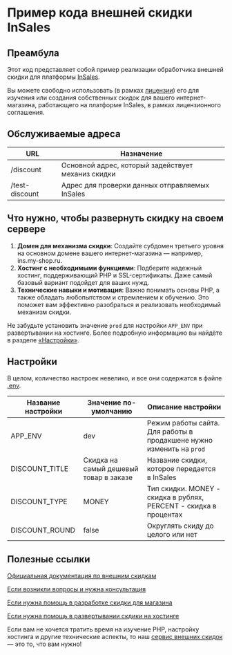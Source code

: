 # Пример кода внешней скидки InSales

## Преамбула

Этот код представляет собой пример реализации обработчика внешней скидки для платформы <a href="http://www.insales.ru/?aff=f264a7f82" target="_blank">InSales</a>.

Вы можете свободно использовать (в рамках [лицензии](LICENSE.md)) его для изучения или создания собственных скидок для вашего интернет-магазина, работающего на платформе InSales, в рамках лицензионного соглашения.

## Обслуживаемые адреса

| URL            | Назначение                                         |
|----------------|----------------------------------------------------|
| /discount      | Основной адрес, который задействует механиз скидки |
| /test-discount | Адрес для проверки данных отправляемых InSales     |

## Что нужно, чтобы развернуть скидку на своем сервере

<ol>
    <li><b>Домен для механизма скидки</b>: Создайте субдомен третьего уровня на основном домене вашего интернет-магазина — например, ins.my-shop.ru.</li>
    <li><b>Хостинг с необходимыми функциями</b>: Подберите надежный хостинг, поддерживающий PHP и SSL-сертификаты. Даже самый базовый вариант подойдет для ваших нужд.</li>
    <li><b>Технические навыки и мотивация</b>: Важно понимать основы PHP, а также обладать любопытством и стремлением к обучению. Это поможет вам эффективно разобраться и реализовать необходимый механизм скидки.</li>
</ol>

Не забудьте установить значение `prod` для настройки `APP_ENV` при развертывании на хостинге. Более подробную информацию вы найдёте в разделе [«Настройки»](#app-settings).

## <a id="app-settings"></a>Настройки

В целом, количество настроек невелико, и все они содержатся в файле [.env](.env).


| Название настройки | Значение по-умолчанию                  | Описание настройки                                                                                                                                                                                                       |
|--------------------|----------------------------------------|--------------------------------------------------------------------------------------------------------------------------------------------------------------------------------------------------------------------------|
| APP_ENV            | dev                                    | Режим работы сайта. Для работы в продакшене нужно изменить на `prod`                                                                                                                                                     |
| DISCOUNT_TITLE     | Скидка на самый дешевый товар в заказе |                                                                           Название скидки, которое передается в InSales                                                                                                  |
| DISCOUNT_TYPE      | MONEY                                  |                                                                                                                        Тип скидки. MONEY - скидка в рублях, PERCENT - скидка в процентах                                 |
| DISCOUNT_ROUND     | false                                  |                                                                                                                                                                                         Округлять скиду до целого или нет|

## Полезные ссылки

[Официальная документация по внешним скидкам](https://www.insales.ru/collection/doc-skidki/product/vneshnie-skidki)

[Если возникли вопросы и нужна консультация](mailto:sales+dec@insales-studio.ru)

[Если нужна помощь в разработке скидки для магазина](mailto:sales+dev@insales-studio.ru)

[Если нужна помощь в развертывании скдики на хостинге](mailto:sales+host@insales-studio.ru)

Если вам не хочется тратить время на изучение PHP, настройку хостинга и другие технические аспекты, то наш [сервис внешних скидок](https://insales-discounts.ru) — это то, что вам нужно!
